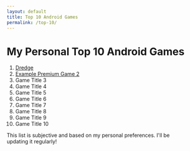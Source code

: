 ```yaml
---
layout: default
title: Top 10 Android Games
permalink: /top-10/
---
```


<h1>My Personal Top 10 Android Games</h1>

<ol>
  <li><a href="{{ '/games/Dredge/' | relative_url }}">Dredge</a></li>
  <li><a href="{{ '/games/example-premium-game-2/' | relative_url }}">Example Premium Game 2</a></li>
  <li>Game Title 3</li>
  <li>Game Title 4</li>
  <li>Game Title 5</li>
  <li>Game Title 6</li>
  <li>Game Title 7</li>
  <li>Game Title 8</li>
  <li>Game Title 9</li>
  <li>Game Title 10</li>
</ol>

<p>This list is subjective and based on my personal preferences. I'll be updating it regularly!</p>
